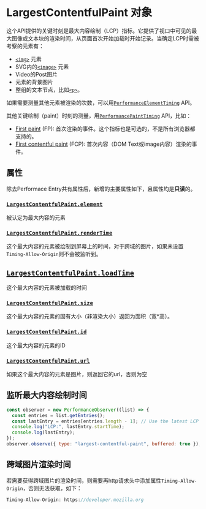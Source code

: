 # LargestContentfulPaint 对象

这个API提供的关键时刻是最大内容绘制（LCP）指标。它提供了视口中可见的最大图像或文本块的渲染时间，从页面首次开始加载时开始记录。当确定LCP时需被考察的元素有：

* [`<img>`](https://developer.mozilla.org/en-US/docs/Web/HTML/Element/img) 元素
* SVG内的[`<image>`](https://developer.mozilla.org/en-US/docs/Web/SVG/Element/image) 元素
* Video的Post图片
* 元素的背景图片
* 整组的文本节点，比如[`<p>`](https://developer.mozilla.org/en-US/docs/Web/HTML/Element/p)。

如果需要测量其他元素被渲染的次数，可以用[`PerformanceElementTiming`](https://developer.mozilla.org/en-US/docs/Web/API/PerformanceElementTiming) API。

其他关键绘制（paint）时刻的测量，用[`PerformancePaintTiming`](https://developer.mozilla.org/en-US/docs/Web/API/PerformancePaintTiming) API，比如：

* [First paint](https://developer.mozilla.org/en-US/docs/Glossary/First\_paint) (FP):  首次渲染的事件。这个指标也是可选的，不是所有浏览器都支持的。
* [First contentful paint](https://developer.mozilla.org/en-US/docs/Glossary/First\_contentful\_paint) (FCP): 首次内容（DOM Text或image内容）渲染的事件。

## 属性

除去Performace Entry共有属性后，新增的主要属性如下，且属性均是**只读**的。

### [`LargestContentfulPaint.element`](https://developer.mozilla.org/en-US/docs/Web/API/LargestContentfulPaint/element)&#x20;

被认定为最大内容的元素

### [`LargestContentfulPaint.renderTime`](https://developer.mozilla.org/en-US/docs/Web/API/LargestContentfulPaint/renderTime)&#x20;

这个最大内容的元素被绘制到屏幕上的时间，对于跨域的图片，如果未设置`Timing-Allow-Origin`则不会被监听到。

## [`LargestContentfulPaint.loadTime`](https://developer.mozilla.org/en-US/docs/Web/API/LargestContentfulPaint/loadTime)

这个最大内容的元素被加载的时间

### [`LargestContentfulPaint.size`](https://developer.mozilla.org/en-US/docs/Web/API/LargestContentfulPaint/size)&#x20;

这个最大内容的元素的固有大小（非渲染大小）返回为面积（宽\*高）。

### [`LargestContentfulPaint.id`](https://developer.mozilla.org/en-US/docs/Web/API/LargestContentfulPaint/id)&#x20;

这个最大内容的元素的ID

### [`LargestContentfulPaint.url`](https://developer.mozilla.org/en-US/docs/Web/API/LargestContentfulPaint/url)&#x20;

如果这个最大内容的元素是图片，则返回它的url，否则为空

## 监听最大内容绘制时间

```javascript
const observer = new PerformanceObserver((list) => {
  const entries = list.getEntries();
  const lastEntry = entries[entries.length - 1]; // Use the latest LCP candidate
  console.log("LCP:", lastEntry.startTime);
  console.log(lastEntry);
});
observer.observe({ type: "largest-contentful-paint", buffered: true });

```



## 跨域图片渲染时间



若需要获得跨域图片的渲染时间，则需要再http请求头中添加属性`Timing-Allow-Origin`，否则无法获取，如下：

```javascript
Timing-Allow-Origin: https://developer.mozilla.org
```



